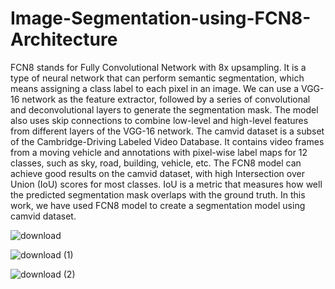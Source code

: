 # Image-Segmentation-using-FCN8-Architecture

FCN8 stands for Fully Convolutional Network with 8x upsampling. It is a type of neural network that can perform semantic segmentation, which means assigning a class label to each pixel in an image. We can use a VGG-16 network as the feature extractor, followed by a series of convolutional and deconvolutional layers to generate the segmentation mask. The model also uses skip connections to combine low-level and high-level features from different layers of the VGG-16 network. The camvid dataset is a subset of the Cambridge-Driving Labeled Video Database. It contains video frames from a moving vehicle and annotations with pixel-wise label maps for 12 classes, such as sky, road, building, vehicle, etc.
The FCN8 model can achieve good results on the camvid dataset, with high Intersection over Union (IoU) scores for most classes. IoU is a metric that measures how well the predicted segmentation mask overlaps with the ground truth. 
In this work, we have used FCN8 model to create a segmentation model using camvid dataset. 

![download](https://github.com/priyanshusingh-collab/Image-Segmentation-using-FCN8-Architecture/assets/58718943/8624d7d0-8851-4ef2-b932-e22aebd3a265)

![download (1)](https://github.com/priyanshusingh-collab/Image-Segmentation-using-FCN8-Architecture/assets/58718943/9b7c8547-5575-4498-8a16-bfe6aadfed09)

![download (2)](https://github.com/priyanshusingh-collab/Image-Segmentation-using-FCN8-Architecture/assets/58718943/afd77f4b-fdbb-4545-840a-45fa49fd7e57)

